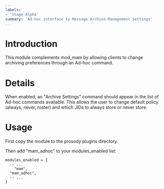 ```yaml
---
labels:
- 'Stage-Alpha'
summary: 'Ad-hoc interface to Message Archive Management Settings'
...
```


Introduction
============

This module complements mod\_mam by allowing clients to change archiving
preferences through an Ad-hoc command.

Details
=======

When enabled, an "Archive Settings" command should appear in the list of
Ad-hoc commands available. This allows the user to change default policy
(always, never, roster) and which JIDs to always store or never store.

Usage
=====

First copy the module to the prosody plugins directory.

Then add "mam\_adhoc" to your modules\_enabled list:

``` {.lua}
modules_enabled = {
  -- ...
    "mam",
  "mam_adhoc",
  -- ...
}
```
